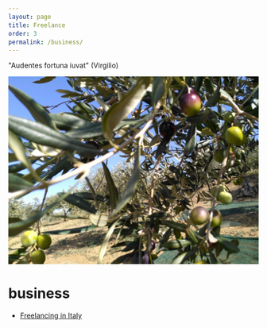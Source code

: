 ```yaml
---
layout: page
title: Freelance
order: 3
permalink: /business/
---
```


"Audentes fortuna iuvat" (Virgilio)

![Castronovo di Sicilia](/images/castronovo-di-sicilia.jpg)

# business

* [Freelancing in Italy](http://www.marcolombardo.com/blog/freelance/2017/08/28/freelancing-in-italy.html)
